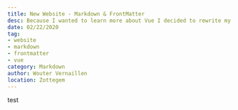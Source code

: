 ```yaml
---
title: New Website - Markdown & FrontMatter
desc: Because I wanted to learn more about Vue I decided to rewrite my website using Vue, Quasar, Markdown and FrontMatter.
date: 02/22/2020
tag:
- website
- markdown
- frontmatter
- vue
category: Markdown
author: Wouter Vernaillen
location: Zottegem
---
```


test
